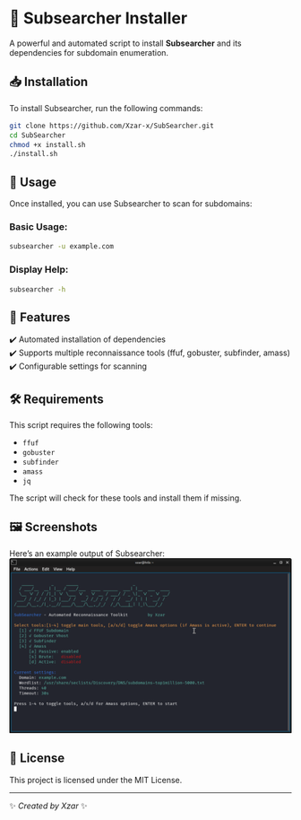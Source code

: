 # 🚀 Subsearcher Installer

A powerful and automated script to install **Subsearcher** and its dependencies for subdomain enumeration.

## 📥 Installation
To install Subsearcher, run the following commands:
```bash
git clone https://github.com/Xzar-x/SubSearcher.git
cd SubSearcher
chmod +x install.sh
./install.sh
```

## 🔧 Usage
Once installed, you can use Subsearcher to scan for subdomains:

### Basic Usage:
```bash
subsearcher -u example.com
```

### Display Help:
```bash
subsearcher -h
```

## 📌 Features
✔️ Automated installation of dependencies  
✔️ Supports multiple reconnaissance tools (ffuf, gobuster, subfinder, amass)  
✔️ Configurable settings for scanning  

## 🛠 Requirements
This script requires the following tools:
- `ffuf`
- `gobuster`
- `subfinder`
- `amass`
- `jq`

The script will check for these tools and install them if missing.

## 🖼️ Screenshots
Here’s an example output of Subsearcher:
![SubSearcher](https://github.com/Xzar-x/images/raw/main/subsearcher.png)


## 📄 License
This project is licensed under the MIT License.

---
✨ *Created by Xzar* ✨
